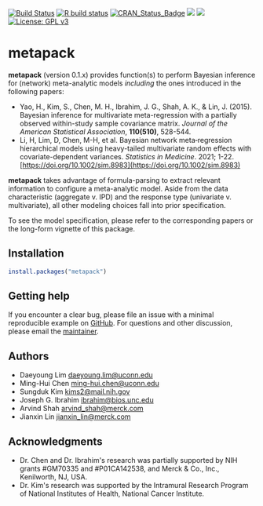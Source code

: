 [![Build Status](https://travis-ci.org/daeyounglim/metapack.svg?branch=master)](https://travis-ci.org/daeyounglim/metapack)
[![R build status](https://github.com/daeyounglim/metapack/workflows/R-CMD-check/badge.svg)](https://github.com/daeyounglim/metapack/actions)
[![CRAN_Status_Badge](https://www.r-pkg.org/badges/version/metapack)](https://cran.r-project.org/package=metapack)
[![](https://img.shields.io/github/last-commit/daeyounglim/metapack.svg)](https://github.com/daeyounglim/metapack/commits/master)
[![](https://img.shields.io/github/languages/code-size/daeyounglim/metapack.svg)](https://github.com/daeyounglim/metapack)
[![License: GPL v3](https://img.shields.io/badge/License-GPLv3-blue.svg)](https://www.gnu.org/licenses/gpl-3.0)


# metapack
**metapack** (version 0.1.x) provides function(s) to perform Bayesian inference for (network) meta-analytic models *including* the ones introduced in the following papers:
+ Yao, H., Kim, S., Chen, M. H., Ibrahim, J. G., Shah, A. K., & Lin, J. (2015). Bayesian inference for multivariate meta-regression with a partially observed within-study sample covariance matrix. *Journal of the American Statistical Association*, **110(510)**, 528-544.
+ Li, H, Lim, D, Chen, M-H, et al. Bayesian network meta‐regression hierarchical models using heavy-tailed multivariate random effects with covariate-dependent variances. *Statistics in Medicine*. 2021; 1-22. [https://doi.org/10.1002/sim.8983](https://doi.org/10.1002/sim.8983)

**metapack** takes advantage of formula-parsing to extract relevant information to configure a meta-analytic model. Aside from the data characteristic (aggregate v. IPD) and the response type (univariate v. multivariate), all other modeling choices fall into prior specification.

To see the model specification, please refer to the corresponding papers or the long-form vignette of this package.

## Installation
```r
install.packages("metapack")
```

## Getting help
If you encounter a clear bug, please file an issue with a minimal reproducible example on [GitHub](https://github.com/daeyounglim/metapack/issues). For questions and other discussion, please email the [maintainer](mailto:daeyoung.lim@uconn.edu).

## Authors
+ Daeyoung Lim <daeyoung.lim@uconn.edu>
+ Ming-Hui Chen <ming-hui.chen@uconn.edu>
+ Sungduk Kim <kims2@mail.nih.gov>
+ Joseph G. Ibrahim <ibrahim@bios.unc.edu>
+ Arvind Shah <arvind_shah@merck.com>
+ Jianxin Lin <jianxin_lin@merck.com>

## Acknowledgments
+ Dr. Chen and Dr. Ibrahim's research was partially supported by NIH grants #GM70335 and #P01CA142538, and Merck & Co., Inc., Kenilworth, NJ, USA.
+ Dr. Kim's research was supported by the Intramural Research Program of National Institutes of Health, National Cancer Institute.